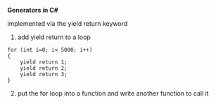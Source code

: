 **Generators in C#**

implemented via the yield return keyword

1.  add yield return to a loop

```
for (int i=0; i< 5000; i++)
{
    yield return 1;
    yield return 2;
    yield return 3;
}

```
2.  put the for loop into a function and write another function to call it

